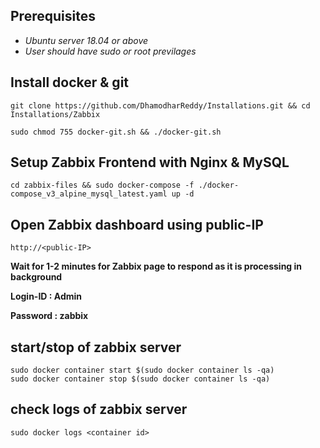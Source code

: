 ## **Prerequisites**

* _Ubuntu server 18.04 or above_
* _User should have sudo or root previlages_

## **Install docker & git**
```
git clone https://github.com/DhamodharReddy/Installations.git && cd Installations/Zabbix

sudo chmod 755 docker-git.sh && ./docker-git.sh
```
## **Setup Zabbix Frontend with Nginx & MySQL**

```
cd zabbix-files && sudo docker-compose -f ./docker-compose_v3_alpine_mysql_latest.yaml up -d
```
## **Open Zabbix dashboard using public-IP**
```
http://<public-IP>
```
**Wait for 1-2 minutes for Zabbix page to respond as it is processing in background**

**Login-ID : Admin**

**Password : zabbix**
## **start/stop of zabbix server**
```
sudo docker container start $(sudo docker container ls -qa)
sudo docker container stop $(sudo docker container ls -qa)
```
## **check logs of zabbix server**
```
sudo docker logs <container id>
```

